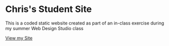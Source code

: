 # Chris's Student Site

This is a coded static website created as part of an in-class exercise during my summer Web Design Studio class

[View my Site](https://iolanichris.github.io/)